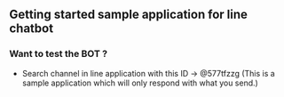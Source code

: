 ## Getting started sample application for line chatbot

### Want to test the BOT ?
- Search channel in line application with this ID -> @577tfzzg (This is a sample application which will only respond with what you send.)